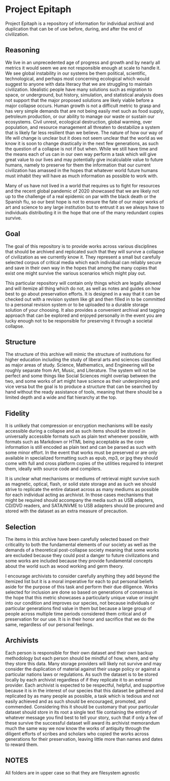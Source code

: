 # Project Epitaph
Project Epitaph is a repository of information for individual archival and duplication that can be of use before, during, and after the end of civilization.

## Reasoning
We live in an unprecedented age of progress and growth and by nearly all metrics it would seem we are not responsible enough at scale to handle it. We see global instability in our systems be them political, scientific, technological, and perhaps most concerning ecological which would suggest to anyone with data literacy that we are struggling to maintain civilization. Idealistic people have many solutions such as migration to space, or underground, but history, simulation, and statistical analysis does not support that the major proposed solutions are likely viable before a major collapse occurs. Human growth is not a difficult metric to grasp and has very simple demands that are not being easily met such as food supply, petroleum production, or our ability to manage our waste or sustain our ecosystems. Civil unrest, ecological destruction, global warming, over population, and resource management all threaten to destabilize a system that is likely far less resilient than we believe. The nature of how our way of life will change is unclear but it does not seem unclear that the world as we know it is soon to change drastically in the next few generations, as such the question of a collapse is not if but when. While we still have time and the means each of us can in our own way perform a task which will give great value to our lives and may potentially give incalculable value to future humans, namely to preserve for them the information that our current civilization has amassed in the hopes that whatever world future humans must inhabit they will have as much information as possible to work with.

Many of us have not lived in a world that requires us to fight for resources and the recent global pandemic of 2020 showcased that we are likely not up to the challenge of a real epidemic on par with the black death or the Spanish flu, so our best hope is not to ensure the fate of our major works of art and science to any large institution but to entrust it as we always have to individuals distributing it in the hope that one of the many redundant copies survive.

## Goal
The goal of this repository is to provide works across various disciplines that should be archived and replicated such that they will survive a collapse of civilization as we currently know it. They represent a small but carefully selected corpus of critical media which each individual can reliably secure and save in their own way in the hopes that among the many copies that exist one might survive the various scenarios which might play out.

This particular repository will contain only things which are legally allowed and will itemize all thing which do not, as well as notes and guides on how best to go about preservation efforts. It is designed in a way that it can be checked out with a revision system like git and then filled in to be committed to a personal revision system or to be uploaded to a durable storage solution of your choosing. It also provides a convenient archival and tagging approach that can be explored and enjoyed personally in the event you are lucky enough not to be responsible for preserving it through a societal collapse.

## Structure
The structure of this archive will mimic the structure of institutions for higher education including the study of liberal arts and sciences classified as major areas of study. Science, Mathematics, and Engineering will be roughly separate from Art, Music, and Literature. The system will not be perfect and some things like Social Sciences might overlap between the two, and some works of art might have science as their underpinning and vice versa but the goal is to produce a structure that can be searched by hand without the ready assistance of tools, meaning that there should be a limited depth and a wide and flat hierarchy at the top.

## Fidelity
It is unlikely that compression or encryption mechanisms will be easily accessible during a collapse and as such items should be stored in universally accessible formats such as plain text whenever possible, with formats such as Markdown or HTML being acceptable as the core information is still encoded as plain text and can be parsed as such with some minor effort. In the event that works must be preserved or are only available in specialized formatting such as epub, mp3, or jpg they should come with full and cross platform copies of the utilities required to interpret them, ideally with source code and compilers.

It is unclear what mechanisms or mediums of retrieval might survive such as magnetic, optical, flash, or solid state storage and as such we should strive to replicate the entire dataset across as many mediums as possible for each individual acting as archivist. In those cases mechanisms that might be required should accompany the media such as USB adapters, CD/DVD readers, and SATA/NVME to USB adapters should be procured and stored with the dataset as an extra measure of precaution.

## Selection
The items in this archive have been carefully selected based on their criticality to both the fundamental elements of our society as well as the demands of a theoretical post-collapse society meaning that some works are excluded because they could post a danger to future civilizations and some works are included because they provide fundamental concepts about the world such as wood working and germ theory. 

I encourage archivists to consider carefully anything they add beyond the itemized list but it is a moral imperative for each to put personal beliefs aside for the purpose of this task and perform their due diligence. Works selected for inclusion are done so based on generations of consensus in the hope that this metric showcases a particularly unique value or insight into our condition and improves our species, not because individuals or particular generations find value in them but because a large group of people across multiple time periods considered them critical and of preservation for our use. It is in their honor and sacrifice that we do the same, regardless of our personal feelings.

## Archivists
Each person is responsible for their own dataset and their own backup methodology but each person should be mindful of how, where, and why they store this data. Many storage providers will likely not survive and may consider the duplication of material against their usage policy or against a particular nations laws or regulations. As such the dataset is to be stored locally by each archivist regardless of if they replicate it to an external provider. Each archivist is expected to be respectful, helpful, and supportive because it is in the interest of our species that this dataset be gathered and replicated by as many people as possible, a task which is tedious and not easily achieved and as such should be encouraged, promoted, and commended. Considering this it should be customary that your particular dataset should store in its root a single text file containing the entirety of whatever message you find best to tell your story, such that if only a few of these survive the successful dataset will award its archivist memorandum much the same way we now know the works of antiquity through the diligent efforts of scribes and scholars who copied the works across generations for their preservation, leaving little more than names and dates to reward them.

## NOTES

All folders are in upper case so that they are filesystem agnostic
